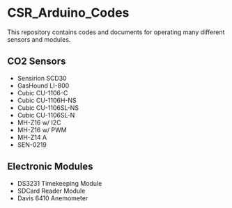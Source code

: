 # CSR_Arduino_Codes

This repository contains codes and documents for operating many different sensors and modules.

## CO2 Sensors
- Sensirion SCD30
- GasHound LI-800
- Cubic CU-1106-C
- Cubic CU-1106H-NS
- Cubic CU-1106SL-NS
- Cubic CU-1106SL-N
- MH-Z16 w/ I2C
- MH-Z16 w/ PWM
- MH-Z14 A
- SEN-0219

## Electronic Modules
- DS3231 Timekeeping Module
- SDCard Reader Module
- Davis 6410 Anemometer
